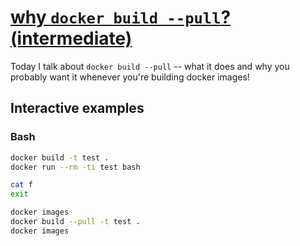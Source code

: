 # [why `docker build --pull`? (intermediate)](https://youtu.be/BP1v7XXlePM)

Today I talk about `docker build --pull` -- what it does and why you probably want it whenever you're building docker images!

## Interactive examples

### Bash

```bash
docker build -t test .
docker run --rm -ti test bash

cat f
exit

docker images
docker build --pull -t test .
docker images
```
